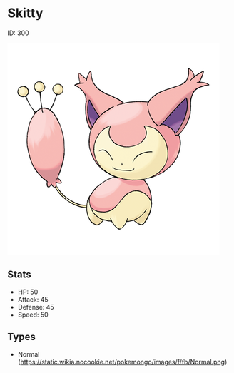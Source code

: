 # Skitty


ID: 300

![](https://raw.githubusercontent.com/PokeAPI/sprites/master/sprites/pokemon/other/official-artwork/300.png "Skitty")

## Stats


 - HP: 50
 - Attack: 45
 - Defense: 45
 - Speed: 50

## Types


 - Normal (https://static.wikia.nocookie.net/pokemongo/images/f/fb/Normal.png)
